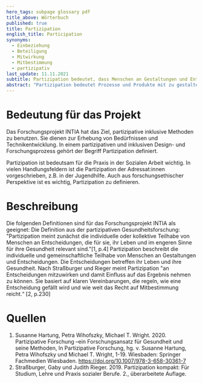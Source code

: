 ```yaml
---
hero_tags: subpage glossary pdf
title_above: Wörterbuch
published: true
title: Partizipation
english_title: Participation
synonyms:
  - Einbeziehung
  - Beteiligung
  - Mitwirkung
  - Mitbestimmung
  - partizipativ
last_update: 11.11.2021
subtitle: Partizipation bedeutet, dass Menschen an Gestaltungen und Entscheidungen mitwirken können und dadurch ein Ergebnis beeinflussen können.
abstract: "Partizipation bedeutet Prozesse und Produkte mit zu gestalten und Entscheidungen mitzubestimmen. Partizipation ist wichtig für die Soziale Arbeit und das Forschungs·projekt INTIA. Das Forschungs·projekt INTIA will partizipativ digitale Alltagshilfen entwickeln. Das heißt: es ist wichtig, dass Jugendliche und Fachkräfte im Projekt mitgestalten und Entscheidungen treffen können."
---
```


# Bedeutung für das Projekt

Das Forschungsprojekt INTIA hat das Ziel, partizipative inklusive Methoden zu benutzen. Sie dienen zur Erhebung von Bedürfnissen und Technikentwicklung. In einem partizipativen und inklusiven Design- und Forschungsprozess gehört der Begriff Partizipation definiert.

Partizipation ist bedeutsam für die Praxis in der Sozialen Arbeit wichtig. In vielen Handlungsfeldern ist die Partizipation der Adressat:innen vorgeschrieben, z.B. in der Jugendhilfe. Auch aus forschungsethischer Perspektive ist es wichtig, Partizipation zu definieren.

# Beschreibung

Die folgenden Definitionen sind für das Forschungsprojekt INTIA als geeignet:
Die Definition aus der partizipativen Gesundheitsforschung: "Partizipation meint zunächst die individuelle oder kollektive Teilhabe von Menschen an Entscheidungen, die für sie, ihr Leben und im engeren Sinne für ihre Gesundheit relevant sind."[1, p.4]
Partizipation beschreibt die individuelle und gemeinschaftliche Teilhabe von Menschen an Gestaltungen und Entscheidungen. Die Entscheidungen betreffen ihr Leben und ihre Gesundheit.
Nach Straßburger und Rieger meint Partizipation "an Entscheidungen mitzuwirken und damit Einfluss auf das Ergebnis nehmen zu können. Sie basiert auf klaren Vereinbarungen, die regeln, wie eine Entscheidung gefällt wird und wie weit das Recht auf Mitbestimmung reicht.“ [2, p.230]

# Quellen

1. Susanne Hartung, Petra Wihofszky, Michael T. Wright. 2020. Partizipative Forschung –ein Forschungsansatz für Gesundheit und seine Methoden, In Partizipative Forschung, hg. v. Susanne Hartung, Petra Wihofszky und Michael T. Wright, 1-19. Wiesbaden: Springer Fachmedien Wiesbaden. https://doi.org/10.1007/978-3-658-30361-7
2. Straßburger, Gaby und Judith Rieger. 2019. Partizipation kompakt: Für Studium, Lehre und Praxis sozialer Berufe. 2., überarbeitete Auflage.
